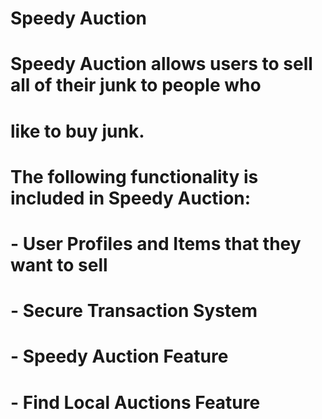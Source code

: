 # Speedy Auction 

# Speedy Auction allows users to sell all of their junk to people who
# like to buy junk.

# The following functionality is included in Speedy Auction:

# - User Profiles and Items that they want to sell
# - Secure Transaction System
# - Speedy Auction Feature
# - Find Local Auctions Feature
